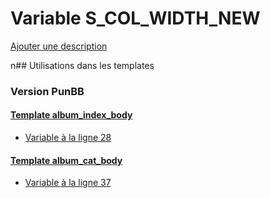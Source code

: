 # Variable S_COL_WIDTH_NEW
[Ajouter une description](https://fa-tvars.appspot.com/S_COL_WIDTH_NEW)

n## Utilisations dans les templates

### Version PunBB

#### [Template album_index_body](punbb/album_index_body.md)
* [Variable à la ligne 28](../punbb/album_index_body.tpl#L28)

#### [Template album_cat_body](punbb/album_cat_body.md)
* [Variable à la ligne 37](../punbb/album_cat_body.tpl#L37)